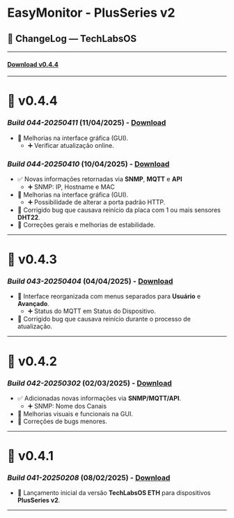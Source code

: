 # EasyMonitor - PlusSeries v2

## 📌 ChangeLog — TechLabsOS

---
#### [Download v0.4.4](https://github.com/nilsonpessim/easymonitor/raw/refs/heads/main/PlusSeries/v2/firmware/empv2-0.4.4-build-044-20250411.bin)
---
# 🔄 v0.4.4
### *Build 044-20250411* (11/04/2025) - [Download](https://github.com/nilsonpessim/easymonitor/raw/refs/heads/main/PlusSeries/v2/firmware/empv2-0.4.4-build-044-20250411.bin)
- 🎨 Melhorias na interface gráfica (GUI).
  -  ➕ Verificar atualização online.
  
### *Build 044-20250410* (10/04/2025) - [Download](https://github.com/nilsonpessim/easymonitor/blob/main/PlusSeries/v2/firmware/empv2-0.4.4-build-044-20250410.bin)
- ✅ Novas informações retornadas via **SNMP**, **MQTT** e **API**
  - ➕ SNMP: IP, Hostname e MAC
- 🎨 Melhorias na interface gráfica (GUI).
  -  ➕ Possibilidade de alterar a porta padrão HTTP.
- 🐛 Corrigido bug que causava reinício da placa com 1 ou mais sensores **DHT22**.
- 🧹 Correções gerais e melhorias de estabilidade.

---
# 🔄 v0.4.3
### *Build 043-20250404* (04/04/2025) - [Download](https://github.com/nilsonpessim/easymonitor/blob/main/PlusSeries/v2/firmware/empv2-0.4.3-build-043-20250404.bin)
- 🎨 Interface reorganizada com menus separados para **Usuário** e **Avançado**.
  - ➕ Status do MQTT em Status do Dispositivo.
- 🐛 Corrigido bug que causava reinício durante o processo de atualização.

---
# 🔄 v0.4.2
### *Build 042-20250302* (02/03/2025) - [Download](https://github.com/nilsonpessim/easymonitor/blob/main/PlusSeries/v2/firmware/empv2-0.4.2-build-042-20250302.bin)
- ✅ Adicionadas novas informações via **SNMP/MQTT/API**.
  - ➕ SNMP: Nome dos Canais
- 🎨 Melhorias visuais e funcionais na GUI.
- 🐞 Correções de bugs menores.

---
# 🔄 v0.4.1
### *Build 041-20250208* (08/02/2025) - [Download](https://github.com/nilsonpessim/easymonitor/blob/main/PlusSeries/v2/firmware/empv2-0.4.1-build-041-20250208.bin)
- 🚀 Lançamento inicial da versão **TechLabsOS ETH** para dispositivos **PlusSeries v2**.

---
